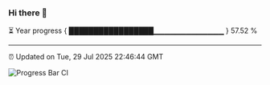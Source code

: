 ### Hi there 👋

⏳ Year progress { █████████████████▁▁▁▁▁▁▁▁▁▁▁▁▁ } 57.52 %

---

⏰ Updated on Tue, 29 Jul 2025 22:46:44 GMT

![Progress Bar CI](https://github.com/IshwaranRudhara/GIT-ACTION/workflows/Progress%20Bar%20CI/badge.svg)
